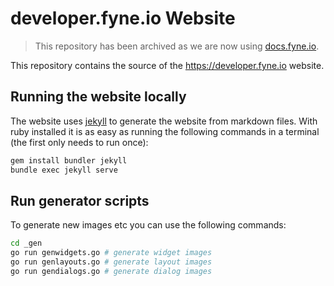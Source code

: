 # developer.fyne.io Website

> This repository has been archived as we are now using [docs.fyne.io](/fyne-io/docs.fyne.io).

This repository contains the source of the https://developer.fyne.io website.

## Running the website locally

The website uses [jekyll](https://jekyllrb.com/) to generate the website from markdown files.
With ruby installed it is as easy as running the following commands in a terminal (the first only needs to run once):

```bash
gem install bundler jekyll
bundle exec jekyll serve
```

## Run generator scripts

To generate new images etc you can use the following commands:

```bash
cd _gen
go run genwidgets.go # generate widget images
go run genlayouts.go # generate layout images
go run gendialogs.go # generate dialog images
```


